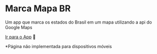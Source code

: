 # Marca Mapa BR
 Um app que marca os estados do Brasil em um mapa utilizando a api do Google Maps

<p><a href='https://s1lviuz.github.io/Marca-Mapa-BR/' target="_blank">Ir para o App</a> 🚀</p>

*Página não implementada para dispositivos móveis
